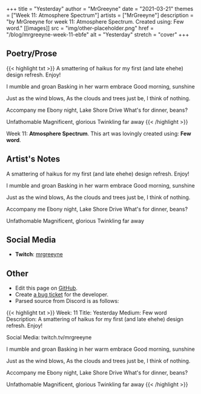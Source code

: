 +++
title =       "Yesterday"
author =      "MrGreeyne"
date =        "2021-03-21"
themes =      ["Week 11: Atmosphere Spectrum"]
artists =     ["MrGreeyne"]
description = "by MrGreeyne for week 11: Atmosphere Spectrum. Created using: Few word."
[[images]]
              src = "img/other-placeholder.png"
              href = "/blog/mrgreeyne-week-11-ebfe"
              alt = "Yesterday"
              stretch = "cover"
+++

## Poetry/Prose

{{< highlight txt >}}
A smattering of haikus for my first (and late ehehe) design refresh. Enjoy!

I mumble and groan
Basking in her warm embrace
Good morning, sunshine

Just as the wind blows,
As the clouds and trees just be,
I think of nothing.

Accompany me
Ebony night, Lake Shore Drive
What's for dinner, beans?

Unfathomable
Magnificent, glorious
Twinkling far away
{{< /highlight >}}

Week 11: **Atmosphere Spectrum**. This art was lovingly created using: **Few word**.

## Artist's Notes

A smattering of haikus for my first (and late ehehe) design refresh. Enjoy!

I mumble and groan
Basking in her warm embrace
Good morning, sunshine

Just as the wind blows,
As the clouds and trees just be,
I think of nothing.

Accompany me
Ebony night, Lake Shore Drive
What's for dinner, beans?

Unfathomable
Magnificent, glorious
Twinkling far away

## Social Media

- **Twitch**: <a href='https://twitch.tv/mrgreeyne' target='_blank'>mrgreeyne</a>


## Other

- Edit this page on [GitHub](https://github.com/teaminkling/web-refresh/edit/main/content/blog/mrgreeyne-week-11-ebfe.md).
- Create [a bug ticket](https://github.com/teaminkling/web-refresh/issues/new?assignees=&labels=bug&template=problem-report.md&title=) for the developer.
- Parsed source from Discord is as follows:

{{< highlight txt >}}
Week: 11 
Title: Yesterday
Medium: Few word
Description: A smattering of haikus for my first (and late ehehe) design refresh. Enjoy!

Social Media: twitch.tv/mrgreeyne

I mumble and groan
Basking in her warm embrace
Good morning, sunshine

Just as the wind blows,
As the clouds and trees just be,
I think of nothing.

Accompany me
Ebony night, Lake Shore Drive
What's for dinner, beans?

Unfathomable
Magnificent, glorious
Twinkling far away
{{< /highlight >}}